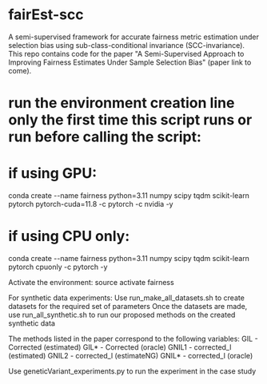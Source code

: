 # fairEst-scc
A semi-supervised framework for accurate fairness metric estimation under selection bias using sub-class-conditional invariance (SCC-invariance). This repo contains code for the paper "A Semi-Supervised Approach to Improving Fairness Estimates
Under Sample Selection Bias" (paper link to come).

# run the environment creation line only the first time this script runs or run before calling the script:
# if using GPU:
conda create --name fairness python=3.11 numpy scipy tqdm scikit-learn pytorch pytorch-cuda=11.8 -c pytorch -c nvidia   -y
# if using CPU only:
conda create --name fairness python=3.11 numpy scipy tqdm scikit-learn pytorch cpuonly -c pytorch  -y

Activate the environment:
source activate fairness

For synthetic data experiments:
Use run_make_all_datasets.sh to create datasets for the required set of parameters
Once the datasets are made, use run_all_synthetic.sh to run our proposed methods on the created synthetic data

The methods listed in the paper correspond to the following variables:
    GIL - Corrected (estimated)
    GIL* - Corrected (oracle)
    GNIL1 - corrected_l (estimated)
    GNIL2 - corrected_l (estimateNG)
    GNIL* - corrected_l (oracle)

Use geneticVariant_experiments.py to run the experiment in the case study
